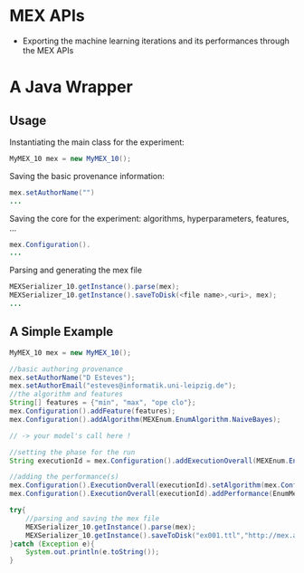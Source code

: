 # MEX APIs

* Exporting the machine learning iterations and its performances through the MEX APIs

# A Java Wrapper

## Usage

Instantiating the main class for the experiment:

```java
MyMEX_10 mex = new MyMEX_10();
```
Saving the basic provenance information:
```java
mex.setAuthorName("")
...
```
Saving the core for the experiment: algorithms, hyperparameters, features, ...
```java
mex.Configuration().
...
```
Parsing and generating the mex file
```java
MEXSerializer_10.getInstance().parse(mex);
MEXSerializer_10.getInstance().saveToDisk(<file name>,<uri>, mex);
...
```


## A Simple Example

```java      
MyMEX_10 mex = new MyMEX_10();

//basic authoring provenance
mex.setAuthorName("D Esteves");
mex.setAuthorEmail("esteves@informatik.uni-leipzig.de");
//the algorithm and features
String[] features = {"min", "max", "ope clo"};
mex.Configuration().addFeature(features);
mex.Configuration().addAlgorithm(MEXEnum.EnumAlgorithm.NaiveBayes);

// -> your model's call here !

//setting the phase for the run
String executionId = mex.Configuration().addExecutionOverall(MEXEnum.EnumPhase.TEST);

//adding the performance(s)
mex.Configuration().ExecutionOverall(executionId).setAlgorithm(mex.Configuration().Algorithm(EnumAlgorithm.NaiveBayes));
mex.Configuration().ExecutionOverall(executionId).addPerformance(EnumMeasures.ACCURACY.toString(), .96);

try{
    //parsing and saving the mex file
    MEXSerializer_10.getInstance().parse(mex);
    MEXSerializer_10.getInstance().saveToDisk("ex001.ttl","http://mex.aksw.org/examples/001/", mex);
}catch (Exception e){
    System.out.println(e.toString());
}

